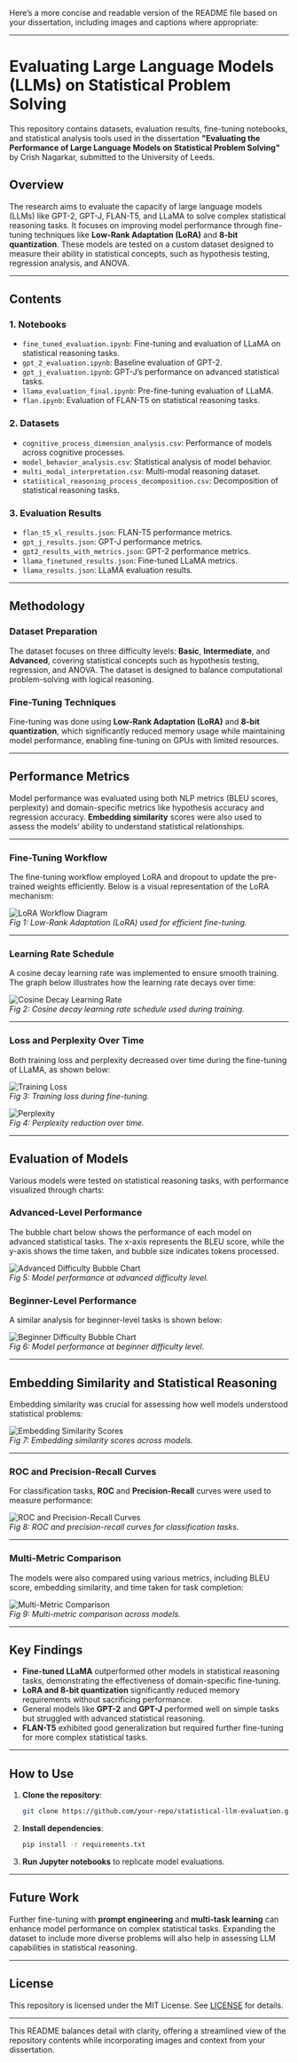 Here’s a more concise and readable version of the README file based on your dissertation, including images and captions where appropriate:

---

# Evaluating Large Language Models (LLMs) on Statistical Problem Solving

This repository contains datasets, evaluation results, fine-tuning notebooks, and statistical analysis tools used in the dissertation **"Evaluating the Performance of Large Language Models on Statistical Problem Solving"** by Crish Nagarkar, submitted to the University of Leeds.

## Overview

The research aims to evaluate the capacity of large language models (LLMs) like GPT-2, GPT-J, FLAN-T5, and LLaMA to solve complex statistical reasoning tasks. It focuses on improving model performance through fine-tuning techniques like **Low-Rank Adaptation (LoRA)** and **8-bit quantization**. These models are tested on a custom dataset designed to measure their ability in statistical concepts, such as hypothesis testing, regression analysis, and ANOVA.

---

## Contents

### 1. Notebooks
- `fine_tuned_evaluation.ipynb`: Fine-tuning and evaluation of LLaMA on statistical reasoning tasks.
- `gpt_2_evaluation.ipynb`: Baseline evaluation of GPT-2.
- `gpt_j_evaluation.ipynb`: GPT-J’s performance on advanced statistical tasks.
- `llama_evaluation_final.ipynb`: Pre-fine-tuning evaluation of LLaMA.
- `flan.ipynb`: Evaluation of FLAN-T5 on statistical reasoning tasks.

### 2. Datasets
- `cognitive_process_dimension_analysis.csv`: Performance of models across cognitive processes.
- `model_behavior_analysis.csv`: Statistical analysis of model behavior.
- `multi_modal_interpretation.csv`: Multi-modal reasoning dataset.
- `statistical_reasoning_process_decomposition.csv`: Decomposition of statistical reasoning tasks.

### 3. Evaluation Results
- `flan_t5_xl_results.json`: FLAN-T5 performance metrics.
- `gpt_j_results.json`: GPT-J performance metrics.
- `gpt2_results_with_metrics.json`: GPT-2 performance metrics.
- `llama_finetuned_results.json`: Fine-tuned LLaMA metrics.
- `llama_results.json`: LLaMA evaluation results.

---

## Methodology

### Dataset Preparation

The dataset focuses on three difficulty levels: **Basic**, **Intermediate**, and **Advanced**, covering statistical concepts such as hypothesis testing, regression, and ANOVA. The dataset is designed to balance computational problem-solving with logical reasoning.

### Fine-Tuning Techniques

Fine-tuning was done using **Low-Rank Adaptation (LoRA)** and **8-bit quantization**, which significantly reduced memory usage while maintaining model performance, enabling fine-tuning on GPUs with limited resources.

---

## Performance Metrics

Model performance was evaluated using both NLP metrics (BLEU scores, perplexity) and domain-specific metrics like hypothesis accuracy and regression accuracy. **Embedding similarity** scores were also used to assess the models’ ability to understand statistical relationships.

---

### Fine-Tuning Workflow

The fine-tuning workflow employed LoRA and dropout to update the pre-trained weights efficiently. Below is a visual representation of the LoRA mechanism:

![LoRA Workflow Diagram](Matplotlib_Chart.png)  
*Fig 1: Low-Rank Adaptation (LoRA) used for efficient fine-tuning.*

---

### Learning Rate Schedule

A cosine decay learning rate was implemented to ensure smooth training. The graph below illustrates how the learning rate decays over time:

![Cosine Decay Learning Rate](learning_rate.png)  
*Fig 2: Cosine decay learning rate schedule used during training.*

---

### Loss and Perplexity Over Time

Both training loss and perplexity decreased over time during the fine-tuning of LLaMA, as shown below:

![Training Loss](training.png)  
*Fig 3: Training loss during fine-tuning.*

![Perplexity](perplexity1.png)  
*Fig 4: Perplexity reduction over time.*

---

## Evaluation of Models

Various models were tested on statistical reasoning tasks, with performance visualized through charts:

### Advanced-Level Performance

The bubble chart below shows the performance of each model on advanced statistical tasks. The x-axis represents the BLEU score, while the y-axis shows the time taken, and bubble size indicates tokens processed.

![Advanced Difficulty Bubble Chart](bubble_chart_difficulty_advanced.png)  
*Fig 5: Model performance at advanced difficulty level.*

### Beginner-Level Performance

A similar analysis for beginner-level tasks is shown below:

![Beginner Difficulty Bubble Chart](bubble_chart_difficulty_beginner.png)  
*Fig 6: Model performance at beginner difficulty level.*

---

## Embedding Similarity and Statistical Reasoning

Embedding similarity was crucial for assessing how well models understood statistical problems:

![Embedding Similarity Scores](embedding_similarity.png)  
*Fig 7: Embedding similarity scores across models.*

---

### ROC and Precision-Recall Curves

For classification tasks, **ROC** and **Precision-Recall** curves were used to measure performance:

![ROC and Precision-Recall Curves](roc.png)  
*Fig 8: ROC and precision-recall curves for classification tasks.*

---

### Multi-Metric Comparison

The models were also compared using various metrics, including BLEU score, embedding similarity, and time taken for task completion:

![Multi-Metric Comparison](multi_metric.png)  
*Fig 9: Multi-metric comparison across models.*

---

## Key Findings

- **Fine-tuned LLaMA** outperformed other models in statistical reasoning tasks, demonstrating the effectiveness of domain-specific fine-tuning.
- **LoRA and 8-bit quantization** significantly reduced memory requirements without sacrificing performance.
- General models like **GPT-2** and **GPT-J** performed well on simple tasks but struggled with advanced statistical reasoning.
- **FLAN-T5** exhibited good generalization but required further fine-tuning for more complex statistical tasks.

---

## How to Use

1. **Clone the repository**:

   ```bash
   git clone https://github.com/your-repo/statistical-llm-evaluation.git
   ```

2. **Install dependencies**:

   ```bash
   pip install -r requirements.txt
   ```

3. **Run Jupyter notebooks** to replicate model evaluations.

---

## Future Work

Further fine-tuning with **prompt engineering** and **multi-task learning** can enhance model performance on complex statistical tasks. Expanding the dataset to include more diverse problems will also help in assessing LLM capabilities in statistical reasoning.

---

## License

This repository is licensed under the MIT License. See [LICENSE](LICENSE) for details.

---

This README balances detail with clarity, offering a streamlined view of the repository contents while incorporating images and context from your dissertation.
